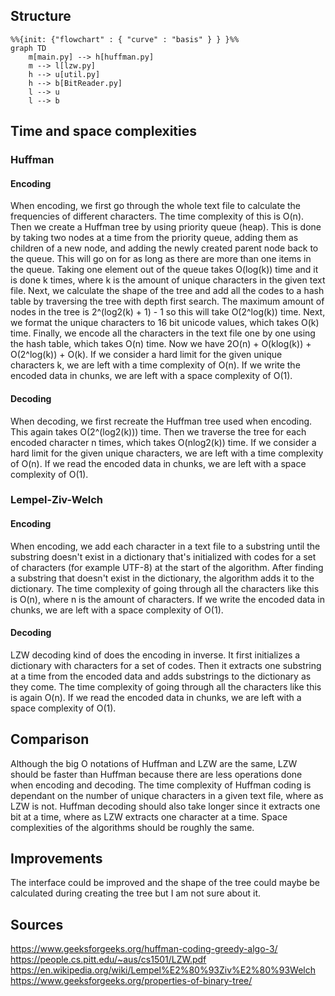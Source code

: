 ## Structure

```mermaid
%%{init: {"flowchart" : { "curve" : "basis" } } }%%
graph TD
    m[main.py] --> h[huffman.py]
    m --> l[lzw.py]
    h --> u[util.py]
    h --> b[BitReader.py]
    l --> u
    l --> b
```

## Time and space complexities

### Huffman

#### Encoding

When encoding, we first go through the whole text file to calculate the frequencies of different characters. The time complexity of this is O(n). Then we create a Huffman tree by using priority queue (heap). This is done by taking two nodes at a time from the priority queue, adding them as children of a new node, and adding the newly created parent node back to the queue. This will go on for as long as there are more than one items in the queue. Taking one element out of the queue takes O(log(k)) time and it is done k times, where k is the amount of unique characters in the given text file. Next, we calculate the shape of the tree and add all the codes to a hash table by traversing the tree with depth first search. The maximum amount of nodes in the tree is 2^(log2(k) + 1) - 1 so this will take O(2^log(k)) time. Next, we format the unique characters to 16 bit unicode values, which takes O(k) time. Finally, we encode all the characters in the text file one by one using the hash table, which takes O(n) time. Now we have 2O(n) + O(klog(k)) + O(2^log(k)) + O(k). If we consider a hard limit for the given unique characters k, we are left with a time complexity of O(n). If we write the encoded data in chunks, we are left with a space complexity of O(1).

#### Decoding

When decoding, we first recreate the Huffman tree used when encoding. This again takes O(2^(log2(k))) time. Then we traverse the tree for each encoded character n times, which takes O(nlog2(k)) time. If we consider a hard limit for the given unique characters, we are left with a time complexity of O(n). If we read the encoded data in chunks, we are left with a space complexity of O(1).

### Lempel-Ziv-Welch

#### Encoding

When encoding, we add each character in a text file to a substring until the substring doesn't exist in a dictionary that's initialized with codes for a set of characters (for example UTF-8) at the start of the algorithm. After finding a substring that doesn't exist in the dictionary, the algorithm adds it to the dictionary. The time complexity of going through all the characters like this is O(n), where n is the amount of characters. If we write the encoded data in chunks, we are left with a space complexity of O(1).

#### Decoding

LZW decoding kind of does the encoding in inverse. It first initializes a dictionary with characters for a set of codes. Then it extracts one substring at a time from the encoded data and adds substrings to the dictionary as they come. The time complexity of going through all the characters like this is again O(n). If we read the encoded data in chunks, we are left with a space complexity of O(1).

## Comparison

Although the big O notations of Huffman and LZW are the same, LZW should be faster than Huffman because there are less operations done when encoding and decoding. The time complexity of Huffman coding is dependant on the number of unique characters in a given text file, where as LZW is not. Huffman decoding should also take longer since it extracts one bit at a time, where as LZW extracts one character at a time. Space complexities of the algorithms should be roughly the same.

## Improvements

The interface could be improved and the shape of the tree could maybe be calculated during creating the tree but I am not sure about it.

## Sources

https://www.geeksforgeeks.org/huffman-coding-greedy-algo-3/  
https://people.cs.pitt.edu/~aus/cs1501/LZW.pdf  
https://en.wikipedia.org/wiki/Lempel%E2%80%93Ziv%E2%80%93Welch  
https://www.geeksforgeeks.org/properties-of-binary-tree/